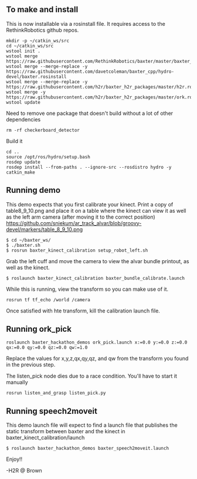 To make and install
-------------------

This is now installable via a rosinstall file. It requires access to the RethinkRobotics github repos.
```
mkdir -p ~/catkin_ws/src
cd ~/catkin_ws/src
wstool init .
wstool merge https://raw.githubusercontent.com/RethinkRobotics/baxter/master/baxter_sdk.rosinstall
wstool merge --merge-replace -y https://raw.githubusercontent.com/davetcoleman/baxter_cpp/hydro-devel/baxter.rosinstall
wstool merge --merge-replace -y https://raw.githubusercontent.com/h2r/baxter_h2r_packages/master/h2r.rosinstall
wstool merge -y https://raw.githubusercontent.com/h2r/baxter_h2r_packages/master/ork.rosinstall
wstool update
```

Need to remove one package that doesn't build without a lot of other dependencies
```
rm -rf checkerboard_detector
```

Build it
```
cd .. 
source /opt/ros/hydro/setup.bash
rosdep update
rosdep install --from-paths . --ignore-src --rosdistro hydro -y
catkin_make
```


Running  demo
-------------------
This demo expects that you first calibrate your kinect. Print a copy of table8_9_10.png and place it on a table where the kinect can view it as well as the left arm camera (after moving it to the correct position)
https://github.com/sniekum/ar_track_alvar/blob/groovy-devel/markers/table_8_9_10.png



```
$ cd ~/baxter_ws/
$ ./baxter.sh
$ rosrun baxter_kinect_calibration setup_robot_left.sh
```

Grab the left cuff and move the camera to view the alvar bundle printout, as well as the kinect.

```
$ roslaunch baxter_kinect_calibration baxter_bundle_calibrate.launch
```

While this is running, view the transform so you can make use of it.

```
rosrun tf tf_echo /world /camera
```

Once satisfied with hte transform, kill the calibration launch file.


Running ork_pick
-----------------------
```
roslaunch baxter_hackathon_demos ork_pick.launch x:=0.0 y:=0.0 z:=0.0 qx:=0.0 qy:=0.0 qz:=0.0 qw:=1.0
```

Replace the values for x,y,z,qx,qy,qz, and qw from the transform you found in the previous step.

The listen_pick node dies due to a race condition. You'll have to start it manually

```
rosrun listen_and_grasp listen_pick.py
```

Running speech2moveit
------------------------

This demo launch file will expect to find a launch file that publishes the static transform between baxter and the kinect in baxter_kinect_calibration/launch

```
$ roslaunch baxter_hackathon_demos baxter_speech2moveit.launch

```

Enjoy!!

-H2R @ Brown
